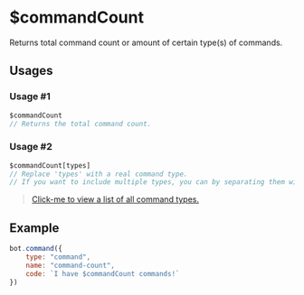 # $commandCount
Returns total command count or amount of certain type(s) of commands.

## Usages
### Usage #1
```js
$commandCount
// Returns the total command count.
```

### Usage #2
```js
$commandCount[types]
// Replace 'types' with a real command type.
// If you want to include multiple types, you can by separating them with ;

```
> [Click-me to view a list of all command types.](https://djsbdscript.gitbook.io/docs/command-types#types)

## Example
```js
bot.command({
    type: "command", 
    name: "command-count",
    code: `I have $commandCount commands!`
})
